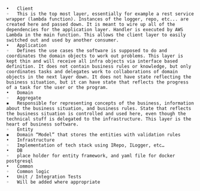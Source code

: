 
	•	Client
	◦	This is the top most layer, essentially for example a rest service wrapper (lambda function). Instances of the logger, repo, etc... are created here and passed down. It is meant to wire up all of the dependencies for the application layer. Handler is executed by AWS Lambda in the main function. This allows the client layer to easily switched out and used by another consumer.
	•	Application
	◦	Defines the use cases the software is supposed to do and coordinates the domain objects to work out problems. This layer is kept thin and will receive all infra objects via interface based definition. It does not contain business rules or knowledge, but only coordinates tasks and delegates work to collaborations of domain objects in the next layer down. It does not have state reflecting the business situation, but it can have state that reflects the progress of a task for the user or the program.
	•	Domain
	◦	Aggregate
	▪	Responsible for representing concepts of the business, information about the business situation, and business rules. State that reflects the business situation is controlled and used here, even though the technical stuff is delegated to the infrastructure. This layer is the heart of business software.
	◦	Entity
	▪	Domain “Model” that stores the entities with validation rules
	•	Infrastructure
	◦	Implementation of tech stack using IRepo, ILogger, etc…
	•	DB
	◦	place holder for entity framework, and yaml file for docker postgresql
	•	Common
	◦	Common logic
	•	Unit / Integration Tests
	◦	Will be added where appropriate

